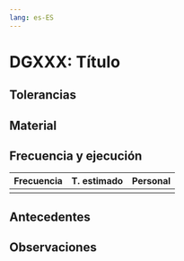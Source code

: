 ```yaml
---
lang: es-ES
---
```


# DGXXX: Título

## Tolerancias

## Material

## Frecuencia y ejecución

| **Frecuencia** | **T. estimado** | **Personal** |
| :------------: | :-------------: | :----------: |
|                |                 |              |

## Antecedentes

## Observaciones
